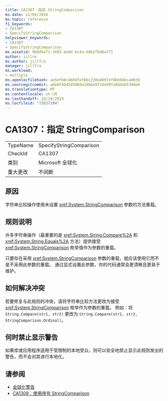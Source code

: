 ```yaml
---
title: CA1307：指定 StringComparison
ms.date: 11/04/2016
ms.topic: reference
f1_keywords:
- CA1307
- SpecifyStringComparison
helpviewer_keywords:
- CA1307
- SpecifyStringComparison
ms.assetid: 9b0d5e71-1683-4a0d-bc4a-68b2fbd8af71
author: jillre
ms.author: jillfra
manager: jillfra
ms.workload:
- multiple
ms.openlocfilehash: ae5efb0c460dfef86c220ad897ef0b694bca0036
ms.sourcegitcommit: a8e8f4bd5d508da34bbe9f2d4d9fa94da0539de0
ms.translationtype: MT
ms.contentlocale: zh-CN
ms.lasthandoff: 10/19/2019
ms.locfileid: "72627194"
---
```

# <a name="ca1307-specify-stringcomparison"></a>CA1307：指定 StringComparison

|||
|-|-|
|TypeName|SpecifyStringComparison|
|CheckId|CA1307|
|类别|Microsoft 全球化|
|重大更改|不间断|

## <a name="cause"></a>原因
字符串比较操作使用未设置 <xref:System.StringComparison> 参数的方法重载。

## <a name="rule-description"></a>规则说明
许多字符串操作（最重要的是 <xref:System.String.Compare%2A> 和 <xref:System.String.Equals%2A> 方法）提供接受 <xref:System.StringComparison> 枚举值作为参数的重载。

只要存在采用 <xref:System.StringComparison> 参数的重载，就应该使用它而不是不采用此参数的重载。 通过显式设置此参数，你的代码通常会更清晰且更易于维护。

## <a name="how-to-fix-violations"></a>如何解决冲突
若要修复与此规则的冲突，请将字符串比较方法更改为接受 <xref:System.StringComparison> 枚举作为参数的重载。 例如：将 `String.Compare(str1, str2)` 更改为 `String.Compare(str1, str2, StringComparison.Ordinal)`。

## <a name="when-to-suppress-warnings"></a>何时禁止显示警告
如果库或应用程序适用于受限制的本地受众，则可以安全地禁止显示此规则发出的警告，而不会对其进行本地化。

## <a name="see-also"></a>请参阅

- [全球化警告](../code-quality/globalization-warnings.md)
- [CA1309：使用序号 StringComparison](../code-quality/ca1309.md)
